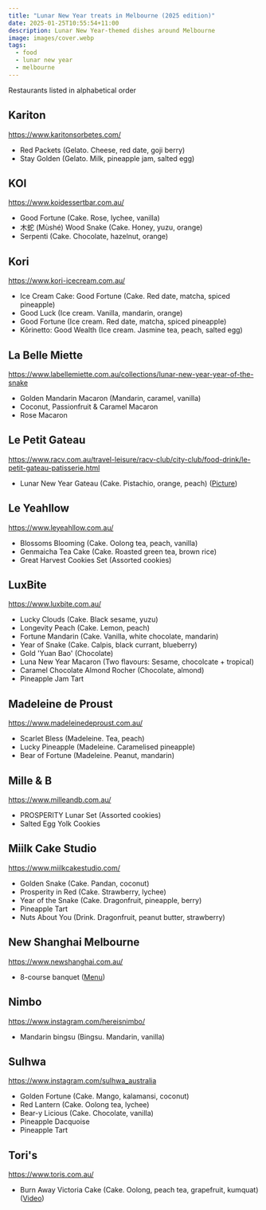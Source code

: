 ```yaml
---
title: "Lunar New Year treats in Melbourne (2025 edition)"
date: 2025-01-25T10:55:54+11:00
description: Lunar New Year-themed dishes around Melbourne
image: images/cover.webp
tags:
  - food
  - lunar new year
  - melbourne
---
```


Restaurants listed in alphabetical order

## Kariton
https://www.karitonsorbetes.com/

- Red Packets (Gelato. Cheese, red date, goji berry)
- Stay Golden (Gelato. Milk, pineapple jam, salted egg)

## KOI
https://www.koidessertbar.com.au/

- Good Fortune (Cake. Rose, lychee, vanilla)
- 木蛇 (Mùshé) Wood Snake (Cake. Honey, yuzu, orange)
- Serpenti (Cake. Chocolate, hazelnut, orange)

## Kori
https://www.kori-icecream.com.au/

- Ice Cream Cake: Good Fortune (Cake. Red date, matcha, spiced pineapple)
- Good Luck (Ice cream. Vanilla, mandarin, orange)
- Good Fortune (Ice cream. Red date, matcha, spiced pineapple)
- Kōrinetto: Good Wealth (Ice cream. Jasmine tea, peach, salted egg)

## La Belle Miette
https://www.labellemiette.com.au/collections/lunar-new-year-year-of-the-snake

- Golden Mandarin Macaron (Mandarin, caramel, vanilla)
- Coconut, Passionfruit & Caramel Macaron
- Rose Macaron

## Le Petit Gateau
https://www.racv.com.au/travel-leisure/racv-club/city-club/food-drink/le-petit-gateau-patisserie.html

- Lunar New Year Gateau (Cake. Pistachio, orange, peach) ([Picture](https://www.instagram.com/lepetitgateaumelb/p/DFJM-TlTqQR))

## Le Yeahllow
https://www.leyeahllow.com.au/

- Blossoms Blooming (Cake. Oolong tea, peach, vanilla)
- Genmaicha Tea Cake (Cake. Roasted green tea, brown rice)
- Great Harvest Cookies Set (Assorted cookies)

## LuxBite
https://www.luxbite.com.au/

- Lucky Clouds (Cake. Black sesame, yuzu)
- Longevity Peach (Cake. Lemon, peach)
- Fortune Mandarin (Cake. Vanilla, white chocolate, mandarin)
- Year of Snake (Cake. Calpis, black currant, blueberry)
- Gold 'Yuan Bao' (Chocolate)
- Luna New Year Macaron (Two flavours: Sesame, chocolcate + tropical)
- Caramel Chocolate Almond Rocher (Chocolate, almond)
- Pineapple Jam Tart

## Madeleine de Proust
https://www.madeleinedeproust.com.au/

- Scarlet Bless (Madeleine. Tea, peach)
- Lucky Pineapple (Madeleine. Caramelised pineapple)
- Bear of Fortune (Madeleine. Peanut, mandarin)

## Mille & B
https://www.milleandb.com.au/

- PROSPERITY Lunar Set (Assorted cookies)
- Salted Egg Yolk Cookies

## Miilk Cake Studio
https://www.miilkcakestudio.com/

- Golden Snake (Cake. Pandan, coconut)
- Prosperity in Red (Cake. Strawberry, lychee)
- Year of the Snake (Cake. Dragonfruit, pineapple, berry)
- Pineapple Tart
- Nuts About You (Drink. Dragonfruit, peanut butter, strawberry)

## New Shanghai Melbourne
https://www.newshanghai.com.au/

- 8-course banquet ([Menu](https://www.instagram.com/newshanghai/p/DEy-sFjxPjZ))

## Nimbo
https://www.instagram.com/hereisnimbo/

- Mandarin bingsu (Bingsu. Mandarin, vanilla)

## Sulhwa
https://www.instagram.com/sulhwa_australia

- Golden Fortune (Cake. Mango, kalamansi, coconut)
- Red Lantern (Cake. Oolong tea, lychee)
- Bear-y Licious (Cake. Chocolate, vanilla)
- Pineapple Dacquoise
- Pineapple Tart

## Tori's
https://www.toris.com.au/

- Burn Away Victoria Cake (Cake. Oolong, peach tea, grapefruit, kumquat) ([Video](https://www.instagram.com/torismelb/p/DE6QchFTgSF/?hl=en&img_index=2))
